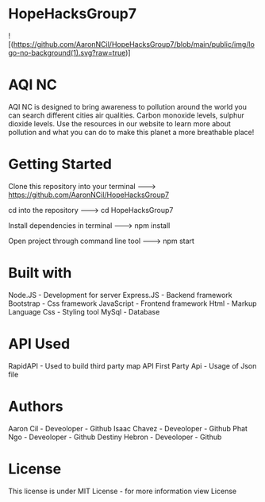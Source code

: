 # HopeHacksGroup7

![(https://github.com/AaronNCil/HopeHacksGroup7/blob/main/public/img/logo-no-background(1).svg?raw=true)]

# AQI NC
 
AQI NC is designed to bring awareness to pollution around the world you can search different cities air qualities. Carbon monoxide levels, sulphur dioxide levels. Use the resources in our website to learn more about pollution and what you can do to make this planet a more breathable place!

# Getting Started
Clone this repository into your terminal ---> https://github.com/AaronNCil/HopeHacksGroup7

cd into the repository ---> cd HopeHacksGroup7

Install dependencies in terminal ---> npm install

Open project through command line tool ---> npm start

# Built with
Node.JS - Development for server
Express.JS - Backend framework
Bootstrap - Css framework
JavaScript - Frontend framework
Html - Markup Language
Css - Styling tool
MySql - Database

# API Used
RapidAPI - Used to build third party map API
First Party Api - Usage of Json file 

# Authors
Aaron Cil - Deveoloper - Github
Isaac Chavez - Deveoloper - Github
Phat Ngo - Deveoloper - Github
Destiny Hebron - Deveoloper - Github

# License
This license is under MIT License - for more information view License